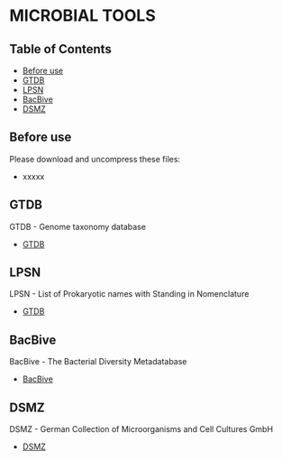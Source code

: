 # MICROBIAL TOOLS

## Table of Contents
<!-- START doctoc generated TOC please keep comment here to allow auto update -->
<!-- DON'T EDIT THIS SECTION, INSTEAD RE-RUN doctoc TO UPDATE -->
- [Before use](#before-use)
- [GTDB](#gtdb)
- [LPSN](#lpsn)
- [BacBive](#bacdive)
- [DSMZ](#dsmz)
<!-- END doctoc generated TOC please keep comment here to allow auto update -->

## Before use
Please download and uncompress these files:
- xxxxx <br>

## GTDB
GTDB - Genome taxonomy database<br>
- [GTDB](https://gtdb.ecogenomic.org/)<br>
## LPSN
LPSN - List of Prokaryotic names with Standing in Nomenclature<br>
- [GTDB](https://www.bacterio.net/)<br>
## BacBive
BacBive - The Bacterial Diversity Metadatabase<br>
- [BacBive](https://bacdive.dsmz.de/)<br>
## DSMZ
DSMZ - German Collection of Microorganisms and Cell Cultures GmbH<br>
- [DSMZ](https://www.dsmz.de/services/online-tools/prokaryotic-nomenclature-up-to-date)<br>
